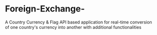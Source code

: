 # Foreign-Exchange-
A Country Currency &amp; Flag API based application for real-time conversion of one country's currency into another with additional functionalities

